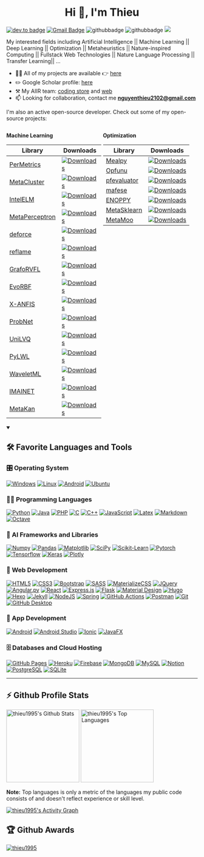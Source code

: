 <h1 align="center">Hi 👋, I'm Thieu</h1>


[![dev.to badge](https://img.shields.io/badge/linkedin-thieu1995-%230177B5?style=flat&logo=linkedin)](https://www.linkedin.com/in/thieu1995)
[![Gmail Badge](https://img.shields.io/badge/-Gmail-c14438?style=flat-square&logo=Gmail&logoColor=white&link=mailto:nguyenthieu2102@gmail.com)](mailto:nguyenthieu2102@gmail.com)
![githubbadge](https://img.shields.io/github/followers/thieu1995?style=social)
![githubbadge](https://img.shields.io/github/stars/thieu1995?style=social)
![](https://komarev.com/ghpvc/?username=thieu1995&color=brightgreen&style=flat)



My interested fields including Artificial Intelligence || Machine Learning || Deep Learning || Optimization || Metaheuristics || Nature-inspired Computing || Fullstack Web Technologies || Nature Language Processing || Transfer Learning|| ...

- 👨‍💻 All of my projects are available 👉  [here](https://github.com/thieu1995?tab=repositories)
- ✏️ Google Scholar profile: [here](https://scholar.google.com/citations?user=nsTbdhgAAAAJ&hl=en)
- ⚒️ My AIIR team: [coding store](https://github.com/aiir-team) and [web](https://aiir-team.github.io/)
- 📫 Looking for collaboration, contact me **nguyenthieu2102@gmail.com**

I'm also an active open-source developer. Check out some of my open-source projects:


<div style="display: flex; gap: 5px;">

  <div style="flex: 1;">

  **Machine Learning**
  
| **Library**                                                   | **Downloads**                                                                                           |
|---------------------------------------------------------------|---------------------------------------------------------------------------------------------------------|
| [PerMetrics](https://github.com/thieu1995/permetrics)         | [![Downloads](https://static.pepy.tech/badge/permetrics)](https://pepy.tech/project/permetrics)         |
| [MetaCluster](https://github.com/thieu1995/MetaCluster)       | [![Downloads](https://static.pepy.tech/badge/MetaCluster)](https://pepy.tech/project/MetaCluster)       |
| [IntelELM](https://github.com/thieu1995/IntelELM)             | [![Downloads](https://static.pepy.tech/badge/IntelELM)](https://pepy.tech/project/IntelELM)             |
| [MetaPerceptron](https://github.com/thieu1995/MetaPerceptron) | [![Downloads](https://static.pepy.tech/badge/MetaPerceptron)](https://pepy.tech/project/MetaPerceptron) |
| [deforce](https://github.com/thieu1995/deforce)               | [![Downloads](https://static.pepy.tech/badge/deforce)](https://pepy.tech/project/deforce)               |
| [reflame](https://github.com/thieu1995/reflame)               | [![Downloads](https://static.pepy.tech/badge/reflame)](https://pepy.tech/project/reflame)               |
| [GrafoRVFL](https://github.com/thieu1995/GrafoRVFL)           | [![Downloads](https://static.pepy.tech/badge/GrafoRVFL)](https://pepy.tech/project/GrafoRVFL)           |
| [EvoRBF](https://github.com/thieu1995/EvoRBF)                 | [![Downloads](https://static.pepy.tech/badge/EvoRBF)](https://pepy.tech/project/EvoRBF)                 |
| [X-ANFIS](https://github.com/thieu1995/X-ANFIS)               | [![Downloads](https://static.pepy.tech/badge/xanfis)](https://pepy.tech/project/xanfis)                 |
| [ProbNet](https://github.com/thieu1995/ProbNet)               | [![Downloads](https://static.pepy.tech/badge/probnet)](https://pepy.tech/project/probnet)               |
| [UniLVQ](https://github.com/thieu1995/UniLVQ)                 | [![Downloads](https://static.pepy.tech/badge/UniLVQ)](https://pepy.tech/project/UniLVQ)                 |
| [PyLWL](https://github.com/thieu1995/PyLWL)                   | [![Downloads](https://static.pepy.tech/badge/PyLWL)](https://pepy.tech/project/PyLWL)                   |
| [WaveletML](https://github.com/thieu1995/WaveletML)           | [![Downloads](https://static.pepy.tech/badge/WaveletML)](https://pepy.tech/project/WaveletML)           |
| [IMAINET](https://github.com/thieu1995/IMAINET)               | [![Downloads](https://static.pepy.tech/badge/IMAINET)](https://pepy.tech/project/IMAINET)               |
| [MetaKan](https://github.com/thieu1995/MetaKan)               | [![Downloads](https://static.pepy.tech/badge/MetaKan)](https://pepy.tech/project/MetaKan)               |

  </div>

  <div style="flex: 1;">

  **Optimization**

| **Library**                                              | **Downloads**                                                                                     |
|----------------------------------------------------------|---------------------------------------------------------------------------------------------------|
| [Mealpy](https://github.com/thieu1995/mealpy)            | [![Downloads](https://static.pepy.tech/badge/mealpy)](https://pepy.tech/project/mealpy)           |
| [Opfunu](https://github.com/thieu1995/opfunu)            | [![Downloads](https://static.pepy.tech/badge/opfunu)](https://pepy.tech/project/opfunu)           |
| [pfevaluator](https://github.com/thieu1995/pfevaluator)  | [![Downloads](https://static.pepy.tech/badge/pfevaluator)](https://pepy.tech/project/pfevaluator) |
| [mafese](https://github.com/thieu1995/mafese)            | [![Downloads](https://static.pepy.tech/badge/mafese)](https://pepy.tech/project/mafese)           |
| [ENOPPY](https://github.com/thieu1995/enoppy)            | [![Downloads](https://static.pepy.tech/badge/enoppy)](https://pepy.tech/project/enoppy)           |
| [MetaSklearn](https://github.com/thieu1995/MetaSklearn)  | [![Downloads](https://static.pepy.tech/badge/MetaSklearn)](https://pepy.tech/project/MetaSklearn) |
| [MetaMoo](https://github.com/thieu1995/MetaMoo)          | [![Downloads](https://static.pepy.tech/badge/metamoo)](https://pepy.tech/project/metamoo)         |

</div>

</div>



<details open> 
  <summary><h2>🛠️ Favorite Languages and Tools </h2></summary>
  <!-- Some badges are from https://github.com/Ileriayo/markdown-badges -->

  <h3>🎛️ Operating System </h3>

  <p>
    <a href="#"><img alt="Windows" src="https://img.shields.io/badge/Windows-0078D6.svg?style=for-the-badge&logo=windows&logoColor=white"></a>
    <a href="#"><img alt="Linux" src="https://img.shields.io/badge/Linux-FCC624.svg?style=for-the-badge&logo=linux&logoColor=black"></a>
    <a href="#"><img alt="Android" src="https://img.shields.io/badge/Android-3DDC84?style=for-the-badge&logo=android&logoColor=white"></a>
    <a href="#"><img alt="Ubuntu" src="https://img.shields.io/badge/Ubuntu-E95420?style=for-the-badge&logo=ubuntu&logoColor=white"></a>
  </p>

  <h3>👨‍💻 Programming Languages</h3>

  <p>
<a href="#"><img alt="Python" src="https://img.shields.io/badge/python-3670A0?style=for-the-badge&logo=python&logoColor=ffdd54"></a>
<a href="#"><img alt="Java" src="https://img.shields.io/badge/java-%23ED8B00.svg?style=for-the-badge&logo=openjdk&logoColor=white"></a>
<a href="#"><img alt="PHP" src="https://img.shields.io/badge/php-%23777BB4.svg?style=for-the-badge&logo=php&logoColor=white"></a>
<a href="#"><img alt="C" src="https://img.shields.io/badge/c-%2300599C.svg?style=for-the-badge&logo=c&logoColor=white"></a>
<a href="#"><img alt="C++" src="https://img.shields.io/badge/c++-%2300599C.svg?style=for-the-badge&logo=c%2B%2B&logoColor=white"></a>
<a href="#"><img alt="JavaScript" src="https://img.shields.io/badge/javascript-%23323330.svg?style=for-the-badge&logo=javascript&logoColor=%23F7DF1E"></a>
<a href="#"><img alt="Latex" src="https://img.shields.io/badge/latex-%23008080.svg?style=for-the-badge&logo=latex&logoColor=white"></a>
<a href="#"><img alt="Markdown" src="https://img.shields.io/badge/markdown-%23000000.svg?style=for-the-badge&logo=markdown&logoColor=white"></a>
<a href="#"><img alt="Octave" src="https://img.shields.io/badge/OCTAVE-darkblue?style=for-the-badge&logo=octave&logoColor=fcd683"></a>
  </p>

  <h3>🧰 AI Frameworks and Libraries</h3>

  <p>
<a href="#"><img alt="Numpy" src="https://img.shields.io/badge/numpy-%23013243.svg?style=for-the-badge&logo=numpy&logoColor=white"></a>
<a href="#"><img alt="Pandas" src="https://img.shields.io/badge/pandas-%23150458.svg?style=for-the-badge&logo=pandas&logoColor=white"></a>
<a href="#"><img alt="Matplotlib" src="https://img.shields.io/badge/Matplotlib-%23008000.svg?style=for-the-badge&logo=Matplotlib&logoColor=white"></a>
<a href="#"><img alt="SciPy" src="https://img.shields.io/badge/SciPy-%230C55A5.svg?style=for-the-badge&logo=scipy&logoColor=%white"></a>
<a href="#"><img alt="Scikit-Learn" src="https://img.shields.io/badge/scikit--learn-%23F7931E.svg?style=for-the-badge&logo=scikit-learn&logoColor=white"></a>
<a href="#"><img alt="Pytorch" src="https://img.shields.io/badge/PyTorch-%23EE4C2C.svg?style=for-the-badge&logo=PyTorch&logoColor=white"></a>
<a href="#"><img alt="Tensorflow" src="https://img.shields.io/badge/TensorFlow-%23FF6F00.svg?style=for-the-badge&logo=TensorFlow&logoColor=white"></a>
<a href="#"><img alt="Keras" src="https://img.shields.io/badge/Keras-%23D00000.svg?style=for-the-badge&logo=Keras&logoColor=white"></a>
<a href="#"><img alt="Plotly" src="https://img.shields.io/badge/Plotly-%233F4F75.svg?style=for-the-badge&logo=plotly&logoColor=white"></a>
  </p>

<h3>🧰 Web Development</h3>

  <p>
      <a href="#"><img alt="HTML5" src="https://img.shields.io/badge/html5-%23E34F26.svg?style=for-the-badge&logo=html5&logoColor=white"></a>
      <a href="#"><img alt="CSS3" src="https://img.shields.io/badge/css3-%231572B6.svg?style=for-the-badge&logo=css3&logoColor=white"></a>
      <a href="#"><img alt="Bootstrap" src="https://img.shields.io/badge/Bootstrap-7952B3.svg?style=for-the-badge&logo=bootstrap&logoColor=white"></a>
      <a href="#"><img alt="SASS" src="https://img.shields.io/badge/SASS-hotpink.svg?style=for-the-badge&logo=SASS&logoColor=white"></a>
      <a href="#"><img alt="MaterializeCSS" src="https://img.shields.io/badge/MaterializeCSS-hotpink.svg?style=for-the-badge&logo=MaterializeCSS&logoColor=white"></a>
      <a href="#"><img alt="JQuery" src="https://img.shields.io/badge/jquery-%230769AD.svg?style=for-the-badge&logo=jquery&logoColor=white"></a>
      <a href="#"><img alt="Angular.py" src="https://img.shields.io/badge/angular-%23DD0031.svg?style=for-the-badge&logo=angular&logoColor=white"></a>
      <a href="#"><img alt="React" src="https://img.shields.io/badge/react-%2320232a.svg?style=for-the-badge&logo=react&logoColor=%2361DAFB"></a>
      <a href="#"><img alt="Express.js" src="https://img.shields.io/badge/Express.js-404d59.svg?style=for-the-badge&logo=express&logoColor=white"></a>
      <a href="#"><img alt="Flask" src="https://img.shields.io/badge/Flask-000000.svg?style=for-the-badge&logo=flask&logoColor=white"></a>
      <a href="#"><img alt="Material Design" src="https://img.shields.io/badge/Material%20Design-0081CB.svg?style=for-the-badge&logo=material-design&logoColor=white"></a>
      <a href="#"><img alt="Hugo" src="https://img.shields.io/badge/Hugo-black.svg?style=for-the-badge&logo=Hugo"></a>
      <a href="#"><img alt="Hexo" src="https://img.shields.io/badge/Hexo-black.svg?style=for-the-badge&logo=Hexo"></a>
      <a href="#"><img alt="Jekyll" src="https://img.shields.io/badge/Jekyll-black.svg?style=for-the-badge&logo=Jekyll"></a>
      <a href="#"><img alt="NodeJS" src="https://img.shields.io/badge/node.js-6DA55F?style=for-the-badge&logo=node.js&logoColor=white"></a>
      <a href="#"><img alt="Spring" src="https://img.shields.io/badge/spring-%236DB33F.svg?style=for-the-badge&logo=spring&logoColor=white"></a>
      <a href="#"><img alt="GitHub Actions" src="https://img.shields.io/badge/GitHub%20Actions-2671E5.svg?style=for-the-badge&logo=github%20actions&logoColor=white"></a>
      <a href="#"><img alt="Postman" src="https://img.shields.io/badge/Postman-FF6C37?style=for-the-badge&logo=postman&logoColor=white"></a>
      <a href="#"><img alt="Git" src="https://img.shields.io/badge/Git-F05033.svg?style=for-the-badge&logo=git&logoColor=white"></a>
      <a href="#"><img alt="GitHub Desktop" src="https://img.shields.io/badge/GitHub%20Desktop-8034A9.svg?style=for-the-badge&logo=github&logoColor=white"></a>
  </p>


<h3>🧰 App Development</h3>

  <p>
      <a href="#"><img alt="Android" src="https://img.shields.io/badge/Android-3DDC84?style=for-the-badge&logo=android&logoColor=white"></a>
      <a href="#"><img alt="Android Studio" src="https://img.shields.io/badge/Android%20Studio-008678.svg?style=for-the-badge&logo=android-studio&logoColor=white"></a>
      <a href="#"><img alt="Ionic" src="https://img.shields.io/badge/Ionic-%233880FF.svg?style=for-the-badge&logo=Ionic&logoColor=white"></a>
      <a href="#"><img alt="JavaFX" src="https://img.shields.io/badge/javafx-%23FF0000.svg?style=for-the-badge&logo=javafx&logoColor=white"></a>
  </p>

  <h3>🗄️ Databases and Cloud Hosting</h3>

  <p>
      <a href="#"><img alt="GitHub Pages" src="https://img.shields.io/badge/GitHub%20Pages-327FC7.svg?style=for-the-badge&logo=github&logoColor=white"></a>
      <a href="#"><img alt="Heroku" src="https://img.shields.io/badge/Heroku-430098.svg?style=for-the-badge&logo=heroku&logoColor=white"></a>
      <a href="#"><img alt="Firebase" src="https://img.shields.io/badge/firebase-a08021?style=for-the-badge&logo=firebase&logoColor=ffcd34"></a>
      <a href="#"><img alt="MongoDB" src ="https://img.shields.io/badge/MongoDB-4ea94b.svg?style=for-the-badge&logo=mongodb&logoColor=white"></a>
      <a href="#"><img alt="MySQL" src="https://img.shields.io/badge/MySQL-00f.svg?style=for-the-badge&logo=mysql&logoColor=white"></a>
      <a href="#"><img alt="Notion" src="https://img.shields.io/badge/Notion-010101.svg?style=for-the-badge&logo=notion&logoColor=white"></a>
      <a href="#"><img alt="PostgreSQL" src ="https://img.shields.io/badge/PostgreSQL-316192.svg?style=for-the-badge&logo=postgresql&logoColor=white"></a>
      <a href="#"><img alt="SQLite" src ="https://img.shields.io/badge/SQLite-07405e.svg?style=for-the-badge&logo=sqlite&logoColor=white"></a>
  </p>

</details>


---

## :zap: Github Profile Stats

[//]: # (![]&#40;http://github-profile-summary-cards.vercel.app/api/cards/profile-details?username=thieu1995&theme=zenburn&#41;)

[//]: # ()
[//]: # (![]&#40;http://github-profile-summary-cards.vercel.app/api/cards/most-commit-language?username=thieu1995&theme=zenburn&#41;)

[//]: # (![]&#40;http://github-profile-summary-cards.vercel.app/api/cards/productive-time?username=thieu1995&theme=zenburn&utcOffset=8&#41;)

[//]: # ()
[//]: # (![Github stats]&#40;https://github-readme-stats.vercel.app/api?username=thieu1995&theme=calm&show_icons=true&count_private=true&#41;)

[//]: # (![Top Langs]&#40;https://github-readme-stats.vercel.app/api/top-langs/?username=thieu1995&theme=cobalt&langs_count=8&layout=compact&#41; )



<!-- https://github.com/anuraghazra/github-readme-stats -->

<a href="https://github.com/anuraghazra/github-readme-stats"><img alt="thieu1995's Github Stats" src="https://denvercoder1-github-readme-stats.vercel.app/api/?username=thieu1995&show_icons=true&include_all_commits=true&count_private=true&theme=react&hide_border=true&bg_color=1F222E&title_color=F85D7F&icon_color=F8D866" height="192px"/></a>
<a href="https://github.com/anuraghazra/github-readme-stats"><img alt="thieu1995's Top Languages" src="https://denvercoder1-github-readme-stats.vercel.app/api/top-langs/?username=thieu1995&langs_count=8&layout=compact&theme=react&hide_border=true&bg_color=1F222E&title_color=F85D7F&icon_color=F8D866&hide=Jupyter%20Notebook,Roff" height="192px"/></a>
<br/>

<b>Note:</b> Top languages is only a metric of the languages my public code consists of and doesn't reflect experience or skill level.

<!-- https://github.com/ashutosh00710/github-readme-activity-graph -->

<a href="https://github.com/ashutosh00710/github-readme-activity-graph"><img alt="thieu1995's Activity Graph" src="https://github-readme-activity-graph.vercel.app/graph/?username=thieu1995&bg_color=1F222E&color=F8D866&line=F85D7F&point=FFFFFF&hide_border=true" /></a>




## :trophy: Github Awards

<p align="left"> 
	<a href="https://github.com/ryo-ma/github-profile-trophy">
	<img src="https://github-profile-trophy.vercel.app/?username=thieu1995&theme=chalk&margin-w=15&title=MultiLanguage,Stars,Followers,Repositories,Commits,Reviews" alt="thieu1995" />
	</a> 
</p>
